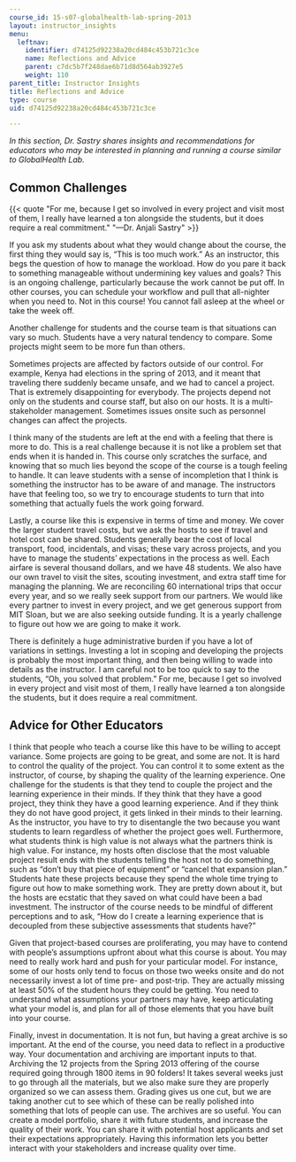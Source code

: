 ```yaml
---
course_id: 15-s07-globalhealth-lab-spring-2013
layout: instructor_insights
menu:
  leftnav:
    identifier: d74125d92238a20cd484c453b721c3ce
    name: Reflections and Advice
    parent: c7dc5b7f248dae6b71d8d564ab3927e5
    weight: 110
parent_title: Instructor Insights
title: Reflections and Advice
type: course
uid: d74125d92238a20cd484c453b721c3ce

---
```


_In this section, Dr. Sastry shares insights and recommendations for educators who may be interested in planning and running a course similar to GlobalHealth Lab._

Common Challenges
-----------------

{{< quote "For me, because I get so involved in every project and visit most of them, I really have learned a ton alongside the students, but it does require a real commitment." "—Dr. Anjali Sastry" >}}

If you ask my students about what they would change about the course, the first thing they would say is, “This is too much work.” As an instructor, this begs the question of how to manage the workload. How do you pare it back to something manageable without undermining key values and goals? This is an ongoing challenge, particularly because the work cannot be put off. In other courses, you can schedule your workflow and pull that all-nighter when you need to. Not in this course! You cannot fall asleep at the wheel or take the week off.

Another challenge for students and the course team is that situations can vary so much. Students have a very natural tendency to compare. Some projects might seem to be more fun than others.

Sometimes projects are affected by factors outside of our control. For example, Kenya had elections in the spring of 2013, and it meant that traveling there suddenly became unsafe, and we had to cancel a project. That is extremely disappointing for everybody. The projects depend not only on the students and course staff, but also on our hosts. It is a multi-stakeholder management. Sometimes issues onsite such as personnel changes can affect the projects.

I think many of the students are left at the end with a feeling that there is more to do. This is a real challenge because it is not like a problem set that ends when it is handed in. This course only scratches the surface, and knowing that so much lies beyond the scope of the course is a tough feeling to handle. It can leave students with a sense of incompletion that I think is something the instructor has to be aware of and manage. The instructors have that feeling too, so we try to encourage students to turn that into something that actually fuels the work going forward.

Lastly, a course like this is expensive in terms of time and money. We cover the larger student travel costs, but we ask the hosts to see if travel and hotel cost can be shared. Students generally bear the cost of local transport, food, incidentals, and visas; these vary across projects, and you have to manage the students’ expectations in the process as well. Each airfare is several thousand dollars, and we have 48 students. We also have our own travel to visit the sites, scouting investment, and extra staff time for managing the planning. We are reconciling 60 international trips that occur every year, and so we really seek support from our partners. We would like every partner to invest in every project, and we get generous support from MIT Sloan, but we are also seeking outside funding. It is a yearly challenge to figure out how we are going to make it work.

There is definitely a huge administrative burden if you have a lot of variations in settings. Investing a lot in scoping and developing the projects is probably the most important thing, and then being willing to wade into details as the instructor. I am careful not to be too quick to say to the students, “Oh, you solved that problem.” For me, because I get so involved in every project and visit most of them, I really have learned a ton alongside the students, but it does require a real commitment.

Advice for Other Educators
--------------------------

I think that people who teach a course like this have to be willing to accept variance. Some projects are going to be great, and some are not. It is hard to control the quality of the project. You can control it to some extent as the instructor, of course, by shaping the quality of the learning experience. One challenge for the students is that they tend to couple the project and the learning experience in their minds. If they think that they have a good project, they think they have a good learning experience. And if they think they do not have good project, it gets linked in their minds to their learning. As the instructor, you have to try to disentangle the two because you want students to learn regardless of whether the project goes well. Furthermore, what students think is high value is not always what the partners think is high value. For instance, my hosts often disclose that the most valuable project result ends with the students telling the host not to do something, such as “don’t buy that piece of equipment” or “cancel that expansion plan.” Students hate these projects because they spend the whole time trying to figure out how to make something work. They are pretty down about it, but the hosts are ecstatic that they saved on what could have been a bad investment. The instructor of the course needs to be mindful of different perceptions and to ask, “How do I create a learning experience that is decoupled from these subjective assessments that students have?”

Given that project-based courses are proliferating, you may have to contend with people’s assumptions upfront about what this course is about. You may need to really work hard and push for your particular model. For instance, some of our hosts only tend to focus on those two weeks onsite and do not necessarily invest a lot of time pre- and post-trip. They are actually missing at least 50% of the student hours they could be getting. You need to understand what assumptions your partners may have, keep articulating what your model is, and plan for all of those elements that you have built into your course.

Finally, invest in documentation. It is not fun, but having a great archive is so important. At the end of the course, you need data to reflect in a productive way. Your documentation and archiving are important inputs to that. Archiving the 12 projects from the Spring 2013 offering of the course required going through 1800 items in 90 folders! It takes several weeks just to go through all the materials, but we also make sure they are properly organized so we can assess them. Grading gives us one cut, but we are taking another cut to see which of these can be really polished into something that lots of people can use. The archives are so useful. You can create a model portfolio, share it with future students, and increase the quality of their work. You can share it with potential host applicants and set their expectations appropriately. Having this information lets you better interact with your stakeholders and increase quality over time.
